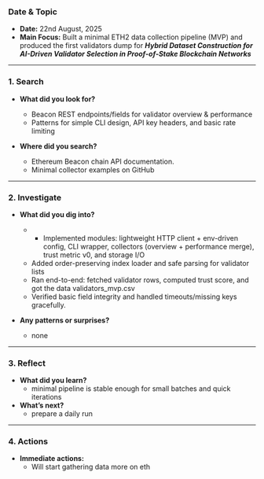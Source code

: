 ### Date & Topic

- **Date:** 22nd August, 2025 
- **Main Focus:** Built a minimal ETH2 data collection pipeline (MVP) and produced the first validators dump for ***Hybrid Dataset Construction for AI-Driven Validator Selection in Proof-of-Stake Blockchain Networks***
---

### 1. Search

- **What did you look for?**  
  - Beacon REST endpoints/fields for validator overview & performance
  - Patterns for simple CLI design, API key headers, and basic rate limiting

- **Where did you search?**  
  - Ethereum Beacon chain API documentation.
  - Minimal collector examples on GitHub


---

### 2. Investigate

- **What did you dig into?**  
  - - Implemented modules: lightweight HTTP client + env-driven config, CLI wrapper, collectors (overview + performance merge), trust metric v0, and storage I/O 
  - Added order-preserving index loader and safe parsing for validator lists
  - Ran end-to-end: fetched validator rows, computed trust score, and got the data validators_mvp.csv
  - Verified basic field integrity and handled timeouts/missing keys gracefully.

- **Any patterns or surprises?**  
  - none
   
---

### 3. Reflect

- **What did you learn?**  
  - minimal pipeline is stable enough for small batches and quick iterations
- **What’s next?**  
  - prepare a daily run
  

---

### 4. Actions

- **Immediate actions:**  
  - Will start gathering data more on eth   